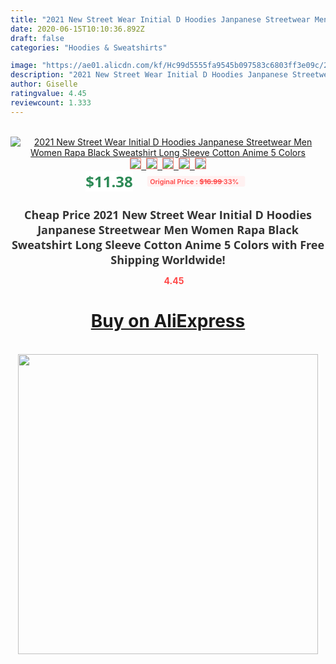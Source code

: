 ```yaml
---
title: "2021 New Street Wear Initial D Hoodies Janpanese Streetwear Men Women Rapa Black Sweatshirt Long Sleeve Cotton Anime 5 Colors"
date: 2020-06-15T10:10:36.892Z
draft: false
categories: "Hoodies & Sweatshirts"

image: "https://ae01.alicdn.com/kf/Hc99d5555fa9545b097583c6803ff3e09c/2021-New-Street-Wear-Initial-D-Hoodies-Janpanese-Streetwear-Men-Women-Rapa-Black-Sweatshirt-Long-Sleeve.jpg"
description: "2021 New Street Wear Initial D Hoodies Janpanese Streetwear Men Women Rapa Black Sweatshirt Long Sleeve Cotton Anime 5 Colors"
author: Giselle
ratingvalue: 4.45
reviewcount: 1.333
---
```

<br>
<div style="text-align: center;">
<a href="https://s.click.aliexpress.com/e/_ASlAtJ" target="_blank" rel="nofollow noopener noreferrer"><img alt="2021 New Street Wear Initial D Hoodies Janpanese Streetwear Men Women Rapa Black Sweatshirt Long Sleeve Cotton Anime 5 Colors" class="magnifier-image" src="https://ae01.alicdn.com/kf/Hc99d5555fa9545b097583c6803ff3e09c/2021-New-Street-Wear-Initial-D-Hoodies-Janpanese-Streetwear-Men-Women-Rapa-Black-Sweatshirt-Long-Sleeve.jpg_640x640.jpg">
<br>
<img style="border:1px solid salmon" src="https://ae01.alicdn.com/kf/Hc99d5555fa9545b097583c6803ff3e09c/2021-New-Street-Wear-Initial-D-Hoodies-Janpanese-Streetwear-Men-Women-Rapa-Black-Sweatshirt-Long-Sleeve.jpg_120x120.jpg">&nbsp;&nbsp;<img style="border:1px solid salmon" src="https://ae01.alicdn.com/kf/H86b2c75f675f4063aa6e831ce5b26d48o/2021-New-Street-Wear-Initial-D-Hoodies-Janpanese-Streetwear-Men-Women-Rapa-Black-Sweatshirt-Long-Sleeve.jpg_120x120.jpg">&nbsp;&nbsp;<img style="border:1px solid salmon" src="https://ae01.alicdn.com/kf/H18b0428a2a3f4633af2b2279802eaf608/2021-New-Street-Wear-Initial-D-Hoodies-Janpanese-Streetwear-Men-Women-Rapa-Black-Sweatshirt-Long-Sleeve.jpg_120x120.jpg">&nbsp;&nbsp;<img style="border:1px solid salmon" src="https://ae01.alicdn.com/kf/H0eec4e2e421443e4a00043de245a3e5aV/2021-New-Street-Wear-Initial-D-Hoodies-Janpanese-Streetwear-Men-Women-Rapa-Black-Sweatshirt-Long-Sleeve.jpg_120x120.jpg">&nbsp;&nbsp;<img style="border:1px solid salmon" src="https://ae01.alicdn.com/kf/Hed0c31d7228b4e12a273dd89615a03e2f/2021-New-Street-Wear-Initial-D-Hoodies-Janpanese-Streetwear-Men-Women-Rapa-Black-Sweatshirt-Long-Sleeve.jpg_120x120.jpg"></a></div><br0>
<div style="text-align: center;"><span style="background-color: white; border: 0px; box-sizing: border-box; color: seagreen; display: inline-block; font-family: &quot;open sans&quot; , &quot;arial&quot; , &quot;helvetica&quot; , sans-serif , &quot;heiti&quot;; font-size: 24px; font-stretch: inherit; font-weight: 700; line-height: inherit; margin: 0px 10px 0px 0px; padding: 0px; vertical-align: middle;">$11.38 </span>
<span style="background: rgb(255 , 241 , 241); border-radius: 3px; border: 0px; box-sizing: border-box; color: #ff4747; display: inline-block; font-family: inherit; font-size: 12px; font-stretch: inherit; font-style: inherit; font-variant: inherit; font-weight: 600; line-height: inherit; margin: 0px; padding: 2px 5px; transform: scale(0.9); vertical-align: middle;">Original Price : <b style="text-decoration: line-through;">$16.99 </b> 33%&nbsp;&nbsp;</span></div>
<h1 style="color: #333333; display: inline-block; font-family: &quot;open sans&quot; , &quot;arial&quot; , &quot;helvetica&quot; , sans-serif , &quot;heiti&quot;; font-size: 18px; font-stretch: inherit; font-weight: 700; text-align: center;">Cheap Price 2021 New Street Wear Initial D Hoodies Janpanese Streetwear Men Women Rapa Black Sweatshirt Long Sleeve Cotton Anime 5 Colors with Free Shipping Worldwide!</h1>
<div style="color: #ff4747; text-align: center;">
<img src="https://4.bp.blogspot.com/-M0ZcTcb-5uY/XleCXlxnR4I/AAAAAAAAAEc/OrjgMkXV1oMQFaCRZj5HQwOCBcu3w1FegCPcBGAYYCw/s1600/star.png" style="height: 15px;">&nbsp;<b>4.45</b></div>
<div class="button_cont" align="center"><a class="buynow_a" href="https://s.click.aliexpress.com/e/_ASlAtJ" target="_blank" rel="nofollow noopener noreferrer"><H1>Buy on AliExpress</H1></a></div><br>
<div class="separator" style="clear: both; text-align: center;">
<img src="https://lh3.googleusercontent.com/-pTy5HemUv9M/XlePHvY0dAI/AAAAAAAAAE4/0nX5iRUoIWY8eMW9Dpxeirr157OZliDIgCLcBGAsYHQ/s1600/badge.gif" width="480">
</div>
